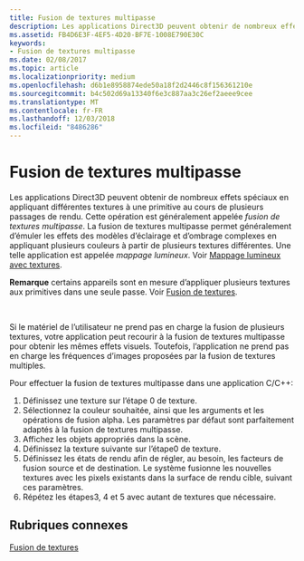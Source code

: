 ```yaml
---
title: Fusion de textures multipasse
description: Les applications Direct3D peuvent obtenir de nombreux effets spéciaux en appliquant différentes textures à une primitive au cours de plusieurs passages de rendu.
ms.assetid: FB4D6E3F-4EF5-4D20-BF7E-1008E790E30C
keywords:
- Fusion de textures multipasse
ms.date: 02/08/2017
ms.topic: article
ms.localizationpriority: medium
ms.openlocfilehash: d6b1e8958874ede50a18f2d2446c8f156361210e
ms.sourcegitcommit: b4c502d69a13340f6e3c887aa3c26ef2aeee9cee
ms.translationtype: MT
ms.contentlocale: fr-FR
ms.lasthandoff: 12/03/2018
ms.locfileid: "8486286"
---
```

# <a name="multipass-texture-blending"></a>Fusion de textures multipasse


Les applications Direct3D peuvent obtenir de nombreux effets spéciaux en appliquant différentes textures à une primitive au cours de plusieurs passages de rendu. Cette opération est généralement appelée *fusion de textures multipasse*. La fusion de textures multipasse permet généralement d’émuler les effets des modèles d’éclairage et d’ombrage complexes en appliquant plusieurs couleurs à partir de plusieurs textures différentes. Une telle application est appelée *mappage lumineux*. Voir [Mappage lumineux avec textures](light-mapping-with-textures.md).

**Remarque**  certains appareils sont en mesure d’appliquer plusieurs textures aux primitives dans une seule passe. Voir [Fusion de textures](texture-blending.md).

 

Si le matériel de l’utilisateur ne prend pas en charge la fusion de plusieurs textures, votre application peut recourir à la fusion de textures multipasse pour obtenir les mêmes effets visuels. Toutefois, l’application ne prend pas en charge les fréquences d’images proposées par la fusion de textures multiples.

Pour effectuer la fusion de textures multipasse dans une application C/C++:

1.  Définissez une texture sur l’étape 0 de texture.
2.  Sélectionnez la couleur souhaitée, ainsi que les arguments et les opérations de fusion alpha. Les paramètres par défaut sont parfaitement adaptés à la fusion de textures multipasse.
3.  Affichez les objets appropriés dans la scène.
4.  Définissez la texture suivante sur l’étape0 de texture.
5.  Définissez les états de rendu afin de régler, au besoin, les facteurs de fusion source et de destination. Le système fusionne les nouvelles textures avec les pixels existants dans la surface de rendu cible, suivant ces paramètres.
6.  Répétez les étapes3, 4 et 5 avec autant de textures que nécessaire.

## <a name="span-idrelated-topicsspanrelated-topics"></a><span id="related-topics"></span>Rubriques connexes


[Fusion de textures](texture-blending.md)

 

 




